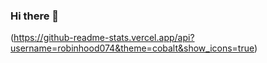 ### Hi there 👋

<!--
**robinhood074/robinhood074** is a ✨ _special_ ✨ repository because its `README.md` (this file) appears on your GitHub profile.

Here are some ideas to get you started:

- 🔭 I’m currently working on Pmc Retail Project.
- 🌱 I’m currently learning Angular| Ionic | Firebase
- 👯 I’m looking to collaborate on Large scale project.
- 💬 Ask me about Angular Development.
- 📫 How to reach me: yagniksatani123@gmail.com
- 😄 Pronouns: He/Him
- ⚡ 
-->
(https://github-readme-stats.vercel.app/api?username=robinhood074&theme=cobalt&show_icons=true)
